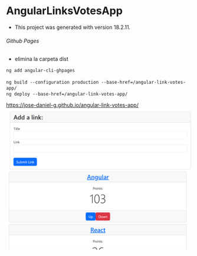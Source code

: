 # AngularLinksVotesApp

- This project was generated with  version 18.2.11.

###### Github Pages
- elimina la carpeta dist
```
ng add angular-cli-ghpages 

ng build --configuration production --base-href=/angular-link-votes-app/
ng deploy --base-href=/angular-link-votes-app/

```
https://jose-daniel-g.github.io/angular-link-votes-app/
![image](images/image.png)
